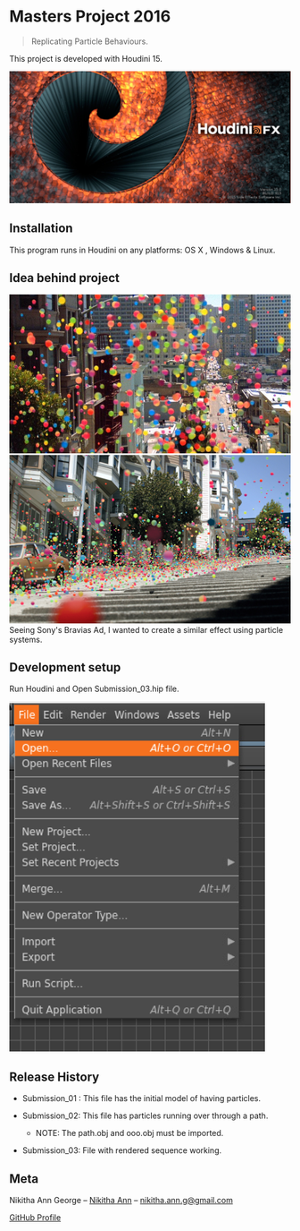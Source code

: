 # Masters Project 2016
> Replicating Particle Behaviours.


This project is developed with Houdini 15.

![](header.png)

## Installation

This program runs in Houdini on any platforms: OS X , Windows & Linux.

## Idea behind project
![](Ad_01.jpg)
![](Ad_02.png)
Seeing Sony's Bravias Ad, I wanted to create a similar effect using particle systems.


## Development setup
Run Houdini and Open Submission_03.hip file.

![](open.png)

## Release History

* Submission_01 : This file has the initial model of having particles.
   
* Submission_02: This file has particles running over through a path.
    * NOTE: The path.obj and ooo.obj must be imported. 
   
* Submission_03: File with rendered sequence working.

## Meta

Nikitha Ann George – [Nikitha Ann](https://in.linkedin.com/in/nikitha-george-b0364065) – nikitha.ann.g@gmail.com

[GitHub Profile](https://github.com/NikithaAnn)

[npm-image]: https://img.shields.io/npm/v/datadog-metrics.svg?style=flat-square
[npm-url]: https://npmjs.org/package/datadog-metrics
[npm-downloads]: https://img.shields.io/npm/dm/datadog-metrics.svg?style=flat-square
[travis-image]: https://img.shields.io/travis/dbader/node-datadog-metrics/master.svg?style=flat-square
[travis-url]: https://travis-ci.org/dbader/node-datadog-metrics
